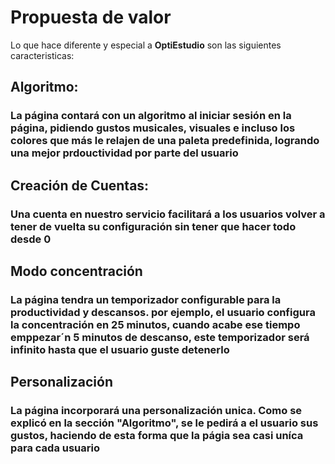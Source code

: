 # Propuesta de valor 
Lo que hace diferente y especial a **OptiEstudio** son las siguientes caracteristicas:

## Algoritmo:
### La página contará con un algoritmo al iniciar sesión en la página, pidiendo gustos musicales, visuales e incluso los colores que más le relajen de una paleta predefinida, logrando una mejor prdouctividad por parte del usuario

## Creación de Cuentas: 
### Una cuenta en nuestro servicio facilitará a los usuarios volver a tener de vuelta su configuración sin tener que hacer todo desde 0

## Modo concentración
### La página tendra un temporizador configurable para la productividad y descansos. por ejemplo, el usuario configura la concentración en 25 minutos, cuando acabe ese tiempo emppezar´n 5 minutos de descanso, este temporizador será infinito hasta que el usuario guste detenerlo

## Personalización
### La página incorporará una personalización unica. Como se explicó en la sección "Algoritmo", se le pedirá a el usuario sus gustos, haciendo de esta forma que la págia sea casi uníca para cada usuario
